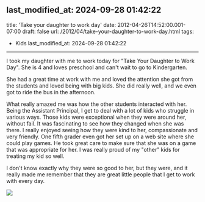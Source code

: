 last_modified_at: 2024-09-28 01:42:22
---
title: 'Take your daughter to work day'
date: 2012-04-26T14:52:00.001-07:00
draft: false
url: /2012/04/take-your-daughter-to-work-day.html
tags: 
- Kids
last_modified_at: 2024-09-28 01:42:22
---

I took my daughter with me to work today for "Take Your Daughter to Work Day". She is 4 and loves preschool and can't wait to go to Kindergarten.  
  
She had a great time at work with me and loved the attention she got from the students and loved being with big kids. She did really well, and we even got to ride the bus in the afternoon.  
  
What really amazed me was how the other students interacted with her. Being the Assistant Principal, I get to deal with a lot of kids who struggle in various ways. Those kids were exceptional when they were around her, without fail. It was fascinating to see how they changed when she was there. I really enjoyed seeing how they were kind to her, compassionate and very friendly. One fifth grader even got her set up on a web site where she could play games. He took great care to make sure that she was on a game that was appropriate for her. I was really proud of my "other" kids for treating my kid so well.  
  
I don't know exactly why they were so good to her, but they were, and it really made me remember that they are great little people that I get to work with every day.

[![](https://lh6.googleusercontent.com/-kBuqgtont00/T5nDtTR_apI/AAAAAAAACBA/zw_faIFmob0/s640/blogger-image-1680183113.jpg)](https://lh6.googleusercontent.com/-kBuqgtont00/T5nDtTR_apI/AAAAAAAACBA/zw_faIFmob0/s640/blogger-image-1680183113.jpg)